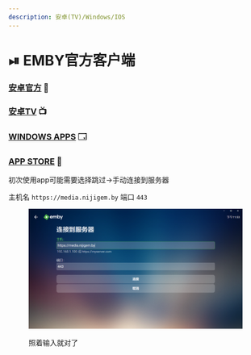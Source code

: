 ```yaml
---
description: 安卓(TV)/Windows/IOS
---
```


# ⏯ EMBY官方客户端

### [安卓官方](https://apkpure.com/cn/emby-for-android/com.mb.android) 📱

### [安卓TV](https://apkpure.com/cn/emby-for-android-tv/tv.emby.embyatv) 📺

### [WINDOWS APPS](https://apps.microsoft.com/store/detail/emby-theater/9NBLGGH4T70L) 🗔

### [APP STORE](https://apps.apple.com/us/app/emby/id992180193) 🍎

初次使用app可能需要选择跳过→手动连接到服务器

主机名 `https://media.nijigem.by` 端口 `443`



<figure><img src="../.gitbook/assets/image (2).png" alt=""><figcaption><p>照着输入就对了</p></figcaption></figure>


